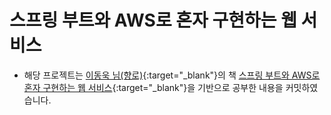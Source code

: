 # 스프링 부트와 AWS로 혼자 구현하는 웹 서비스
- 해당 프로젝트는 [이동욱 님(향로)]{:target="_blank"}의 책 [스프링 부트와 AWS로 혼자 구현하는 웹 서비스]{:target="_blank"}을 기반으로 공부한 내용을 커밋하였습니다.

<!-- Links -->
[이동욱 님(향로)]: https://jojoldu.tistory.com/
[스프링 부트와 AWS로 혼자 구현하는 웹 서비스]: https://product.kyobobook.co.kr/detail/S000001019679